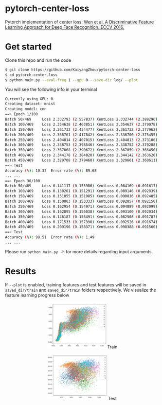 # pytorch-center-loss
Pytorch implementation of center loss: [Wen et al. A Discriminative Feature Learning Approach for Deep Face Recognition. ECCV 2016.](https://ydwen.github.io/papers/WenECCV16.pdf)

# Get started
Clone this repo and run the code
```bash
$ git clone https://github.com/KaiyangZhou/pytorch-center-loss
$ cd pytorch-center-loss
$ python main.py --eval-freq 1 --gpu 0 --save-dir log/ --plot
```
You will see the following info in your terminal
```bash
Currently using GPU: 0
Creating dataset: mnist
Creating model: cnn
==> Epoch 1/100
Batch 50/469     Loss 2.332793 (2.557837) XentLoss 2.332744 (2.388296) CenterLoss 0.000048 (0.169540)
Batch 100/469    Loss 2.354638 (2.463851) XentLoss 2.354637 (2.379078) CenterLoss 0.000001 (0.084773)
Batch 150/469    Loss 2.361732 (2.434477) XentLoss 2.361732 (2.377962) CenterLoss 0.000000 (0.056515)
Batch 200/469    Loss 2.336701 (2.417842) XentLoss 2.336700 (2.375455) CenterLoss 0.000001 (0.042386)
Batch 250/469    Loss 2.404814 (2.407015) XentLoss 2.404813 (2.373106) CenterLoss 0.000001 (0.033909)
Batch 300/469    Loss 2.338753 (2.398546) XentLoss 2.338752 (2.370288) CenterLoss 0.000001 (0.028258)
Batch 350/469    Loss 2.367068 (2.390672) XentLoss 2.367059 (2.366450) CenterLoss 0.000009 (0.024221)
Batch 400/469    Loss 2.344178 (2.384820) XentLoss 2.344142 (2.363620) CenterLoss 0.000036 (0.021199)
Batch 450/469    Loss 2.329708 (2.379460) XentLoss 2.329661 (2.360611) CenterLoss 0.000047 (0.018848)
==> Test
Accuracy (%): 10.32  Error rate (%): 89.68
... ...
==> Epoch 30/100
Batch 50/469     Loss 0.141117 (0.155986) XentLoss 0.084169 (0.091617) CenterLoss 0.056949 (0.064369)
Batch 100/469    Loss 0.138201 (0.151291) XentLoss 0.089146 (0.092839) CenterLoss 0.049055 (0.058452)
Batch 150/469    Loss 0.151055 (0.151985) XentLoss 0.090816 (0.092405) CenterLoss 0.060239 (0.059580)
Batch 200/469    Loss 0.150803 (0.153333) XentLoss 0.092857 (0.092156) CenterLoss 0.057946 (0.061176)
Batch 250/469    Loss 0.162954 (0.154971) XentLoss 0.094889 (0.092099) CenterLoss 0.068065 (0.062872)
Batch 300/469    Loss 0.162895 (0.156038) XentLoss 0.093100 (0.092034) CenterLoss 0.069795 (0.064004)
Batch 350/469    Loss 0.146187 (0.156491) XentLoss 0.082508 (0.091787) CenterLoss 0.063679 (0.064704)
Batch 400/469    Loss 0.171533 (0.157390) XentLoss 0.092526 (0.091674) CenterLoss 0.079007 (0.065716)
Batch 450/469    Loss 0.209196 (0.158371) XentLoss 0.098388 (0.091560) CenterLoss 0.110808 (0.066811)
==> Test
Accuracy (%): 98.51  Error rate (%): 1.49
... ...
```

Please run `python main.py -h` for more details regarding input arguments.

# Results
If `--plot` is enabled, training features and test features will be saved in `saved_dir/train` and `saved_dir/train` folders respectively. We visualize the feature learning progress below


<p align="center"><img src="gifs/train.gif" alt="train" width="40%">Train</p>

<p align="center"><img src="gifs/test.gif" alt="test" width="40%">Test</p>





